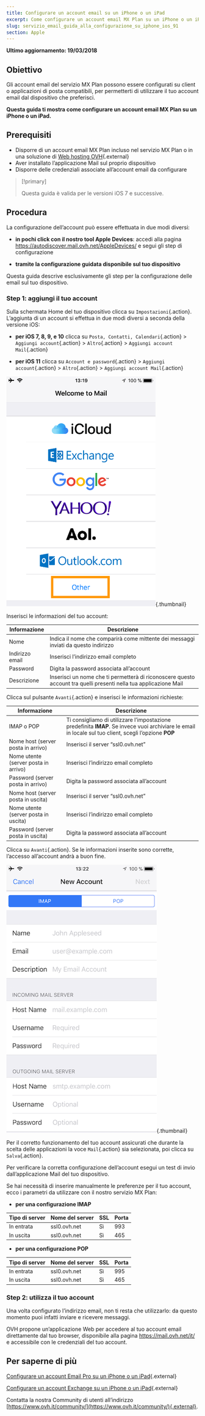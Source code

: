 ```yaml
---
title: Configurare un account email su un iPhone o un iPad
excerpt: Come configurare un account email MX Plan su un iPhone o un iPad
slug: servizio_email_guida_alla_configurazione_su_iphone_ios_91
section: Apple
---
```


**Ultimo aggiornamento: 19/03/2018**

## Obiettivo

Gli account email del servizio MX Plan possono essere configurati su client o applicazioni di posta compatibili, per permetterti di utilizzare il tuo account email dal dispositivo che preferisci.

**Questa guida ti mostra come configurare un account email MX Plan su un iPhone o un iPad.**

## Prerequisiti

- Disporre di un account email MX Plan incluso nel servizio MX Plan o in una soluzione di [Web hosting OVH](https://www.ovh.it/hosting-web/){.external}
- Aver installato l’applicazione Mail sul proprio dispositivo
- Disporre delle credenziali associate all’account email da configurare

> [!primary]
>
> Questa guida è valida per le versioni iOS 7 e successive.
>

## Procedura

La configurazione dell’account può essere effettuata in due modi diversi:

- **in pochi click con il nostro tool Apple Devices**: accedi alla pagina <https://autodiscover.mail.ovh.net/AppleDevices/> e segui gli step di configurazione

- **tramite la configurazione guidata disponibile sul tuo dispositivo**

Questa guida descrive esclusivamente gli step per la configurazione delle email sul tuo dispositivo.

### Step 1: aggiungi il tuo account

Sulla schermata Home del tuo dispositivo clicca su `Impostazioni`{.action}. L’aggiunta di un account si effettua in due modi diversi a seconda della versione iOS:

- **per iOS 7, 8, 9, e 10** clicca su `Posta, Contatti, Calendari`{.action} > `Aggiungi account`{.action} > `Altro`{.action} > `Aggiungi account Mail`{.action} 

- **per iOS 11** clicca su `Account e password`{.action} > `Aggiungi account`{.action} > `Altro`{.action} > `Aggiungi account Mail`{.action} 

![exchange](images/configuration-mail-ios-step1.png){.thumbnail}

Inserisci le informazioni del tuo account:

|Informazione|Descrizione|
|---|---|
|Nome|Indica il nome che comparirà come mittente dei messaggi inviati da questo indirizzo|
|Indirizzo email|Inserisci l’indirizzo email completo|
|Password|Digita la password associata all’account|
|Descrizione|Inserisci un nome che ti permetterà di riconoscere questo account tra quelli presenti nella tua applicazione Mail|

Clicca sul pulsante `Avanti`{.action} e inserisci le informazioni richieste:

|Informazione|Descrizione| 
|---|---| 
|IMAP o POP|Ti consigliamo di utilizzare l’impostazione predefinita **IMAP**. Se invece vuoi archiviare le email in locale sul tuo client, scegli l’opzione **POP**|
|Nome host (server posta in arrivo)|Inserisci il server “ssl0.ovh.net”|
|Nome utente (server posta in arrivo)|Inserisci l’indirizzo email completo|
|Password (server posta in arrivo)|Digita la password associata all’account|  
|Nome host (server posta in uscita)|Inserisci il server “ssl0.ovh.net”|
|Nome utente (server posta in uscita)|Inserisci l’indirizzo email completo|
|Password (server posta in uscita)|Digita la password associata all’account| 

Clicca su `Avanti`{.action}. Se le informazioni inserite sono corrette, l’accesso all’account andrà a buon fine.

![exchange](images/configuration-mail-ios-step2.png){.thumbnail}

Per il corretto funzionamento del tuo account assicurati che durante la scelta delle applicazioni la voce `Mail`{.action} sia selezionata, poi clicca su `Salva`{.action}. 

Per verificare la corretta configurazione dell’account esegui un test di invio dall’applicazione Mail del tuo dispositivo.

Se hai necessità di inserire manualmente le preferenze per il tuo account, ecco i parametri da utilizzare con il nostro servizio MX Plan: 

- **per una configurazione IMAP**

|Tipo di server|Nome del server|SSL|Porta|
|---|---|---|---|
|In entrata|ssl0.ovh.net|Sì|993|
|In uscita|ssl0.ovh.net|Sì|465|

- **per una configurazione POP**

|Tipo di server|Nome del server|SSL|Porta|
|---|---|---|---|
|In entrata|ssl0.ovh.net|Sì|995|
|In uscita|ssl0.ovh.net|Sì|465|

### Step 2: utilizza il tuo account

Una volta configurato l’indirizzo email, non ti resta che utilizzarlo: da questo momento puoi infatti inviare e ricevere messaggi.

OVH propone un’applicazione Web per accedere al tuo account email direttamente dal tuo browser, disponibile alla pagina <https://mail.ovh.net/it/> e accessibile con le credenziali del tuo account. 

## Per saperne di più

[Configurare un account Email Pro su un iPhone o un iPad](https://docs.ovh.com/it/emails-pro/configurazione-iphone-ios/){.external}

[Configurare un account Exchange su un iPhone o un iPad](https://docs.ovh.com/it/microsoft-collaborative-solutions/exchange_20132016_configurazione_automatica_con_ios_iphone-ipad/){.external}

Contatta la nostra Community di utenti all’indirizzo [https://www.ovh.it/community/](https://www.ovh.it/community/){.external}.